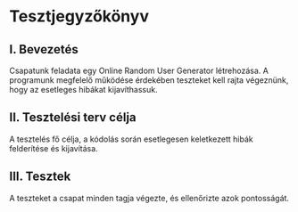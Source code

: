 # Tesztjegyzőkönyv

## I. Bevezetés

Csapatunk feladata egy Online Random User Generator létrehozása. A programunk megfelelő működése érdekében teszteket kell rajta végeznünk, hogy az esetleges hibákat kijavíthassuk.

## II. Tesztelési terv célja

A tesztelés fő célja, a kódolás során esetlegesen keletkezett hibák felderítése és kijavítása.

## III. Tesztek

A teszteket a csapat minden tagja végezte, és ellenőrizte azok pontosságát.



